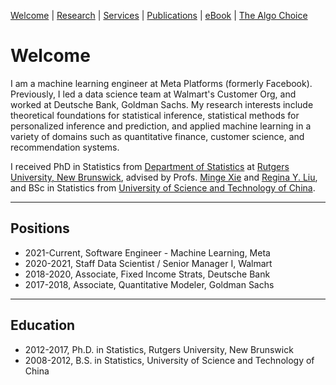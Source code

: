 [Welcome](/index) | [Research](/research) | [Services](/services) | [Publications](https://scholar.google.com/citations?user=itO_fw8AAAAJ&hl=en) | [eBook]() | [The Algo Choice](https://jlshen2011.github.io/the-algo-choice/)

# Welcome

I am a machine learning engineer at Meta Platforms (formerly Facebook). Previously, I led a data science team at Walmart's Customer Org, and worked at Deutsche Bank, Goldman Sachs. My research interests include theoretical foundations for statistical inference, statistical methods for personalized inference and prediction, and applied machine learning in a variety of domains such as quantitative finance, customer science, and recommendation systems. 

I received PhD in Statistics from <a href="http://stat.rutgers.edu/"> Department of Statistics</a> at <a href="https://newbrunswick.rutgers.edu/">Rutgers University, New Brunswick</a>, advised by Profs. <a href="http://www.stat.rutgers.edu/home/mxie/">Minge Xie</a> and <a href="http://www.stat.rutgers.edu/joomlatools-files/docman-files/Liu-CV-05-2015.pdf">Regina Y. Liu</a>, and BSc in Statistics from <a href="http://www.ustc.edu.cn/">University of Science and Technology of China</a>.

---

## Positions
* 2021-Current, Software Engineer - Machine Learning, Meta
* 2020-2021, Staff Data Scientist / Senior Manager I, Walmart
* 2018-2020, Associate, Fixed Income Strats, Deutsche Bank
* 2017-2018, Associate, Quantitative Modeler, Goldman Sachs

---

## Education 
* 2012-2017, Ph.D. in Statistics, Rutgers University, New Brunswick
* 2008-2012, B.S. in Statistics, University of Science and Technology of China
